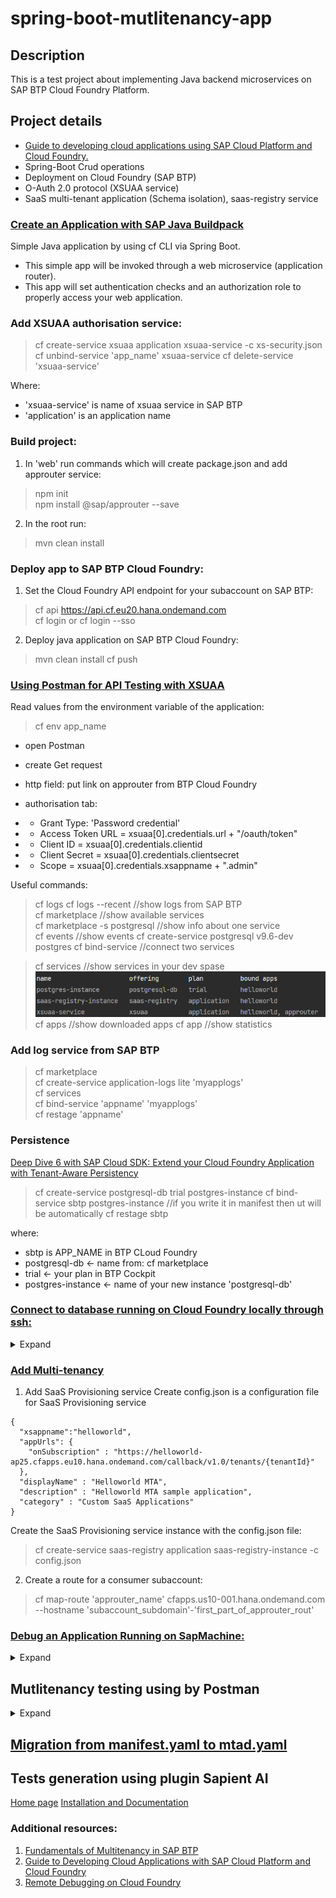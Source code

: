 # spring-boot-mutlitenancy-app

## Description
This is a test project about implementing Java backend microservices on SAP BTP Cloud
Foundry Platform.

## Project details

* [Guide to developing cloud applications using SAP Cloud Platform and Cloud Foundry.](https://habr.com/ru/companies/sap/articles/350690/)
* Spring-Boot Crud operations
* Deployment on Cloud Foundry (SAP BTP)
* O-Auth 2.0 protocol (XSUAA service)
* SaaS multi-tenant application (Schema isolation), saas-registry service

### [Create an Application with SAP Java Buildpack](https://developers.sap.com/tutorials/btp-cf-buildpacks-java-create.html)   
Simple Java application by using cf CLI via Spring Boot.
- This simple app will be invoked through a web microservice (application router).
- This app will set authentication checks and an authorization role to properly access
your web application.

### Add XSUAA authorisation service:
> cf create-service xsuaa application xsuaa-service -c xs-security.json  
> cf unbind-service 'app_name' xsuaa-service 
> cf delete-service 'xsuaa-service'

Where:  
- 'xsuaa-service' is name of xsuaa service in SAP BTP  
- 'application' is an application name


### Build project:  
1. In 'web' run commands which will create package.json and add approuter service:
> npm init  
> npm install @sap/approuter --save  
> 
2. In the root run:
> mvn clean install

### Deploy app to SAP BTP Cloud Foundry:  
1. Set the Cloud Foundry API endpoint for your subaccount on SAP BTP:  
> cf api https://api.cf.eu20.hana.ondemand.com  
> cf login or cf login --sso  

2. Deploy java application on SAP BTP Cloud Foundry: 
> mvn clean install
> cf push  

### [Using Postman for API Testing with XSUAA](https://blogs.sap.com/2020/03/02/using-postman-for-api-testing-with-xsuaa/)  
Read values from the environment variable of the application:
> cf env app_name

- open Postman
- create Get request
- http field: put link on approuter from BTP Cloud Foundry

- authorisation tab:  
- - Grant Type: 'Password credential'
- - Access Token URL = xsuaa[0].credentials.url + "/oauth/token"
- - Client ID = xsuaa[0].credentials.clientid
- - Client Secret = xsuaa[0].credentials.clientsecret
- - Scope = xsuaa[0].credentials.xsappname + ".admin"



Useful commands:
> cf logs <app name>
> cf logs <app name> --recent //show logs from SAP BTP  
> cf marketplace //show available services  
> cf marketplace -s postgresql //show info about one service  
> cf events <app name> //show events
> cf create-service postgresql v9.6-dev postgres
> cf bind-service <app name> <postgres-instance> //connect two services

> cf services //show services in your dev spase
> ![img.png](img/img.png)  
> cf apps //show downloaded apps
> cf app <app name> //show statistics

### Add log service from SAP BTP
> cf marketplace  
> cf create-service application-logs lite 'myapplogs'  
> cf services  
> cf bind-service 'appname' 'myapplogs'  
> cf restage 'appname'  

### Persistence 
[Deep Dive 6 with SAP Cloud SDK: Extend your Cloud Foundry Application with Tenant-Aware Persistency](https://blogs.sap.com/2017/12/20/deep-dive-6-with-sap-s4hana-cloud-sdk-extend-your-cloud-foundry-application-with-tenant-aware-persistency/)
> cf create-service postgresql-db trial postgres-instance
> cf bind-service sbtp postgres-instance //if you write it in manifest then ut will be automatically
> cf restage sbtp

where:
  * sbtp is APP_NAME in BTP CLoud Foundry
  * postgresql-db <- name from: cf marketplace  
  * trial <- your plan in BTP Cockpit
  * postgres-instance <- name of your new instance 'postgresql-db'

### [Connect to database running on Cloud Foundry locally through ssh:](https://docs.cloudfoundry.org/devguide/deploy-apps/ssh-services.html#ssh-tunnel)
<details><summary> Expand </summary>

1. Activate SSH for your app:
> cf enable-ssh sbtp

2. Create a service key for your service instance using the cf create-service-key command:
> cf create-service-key <service_instance_name_in_BTP> <my_new_key_name>

3. Retrieve your new service key using the cf service-key command:
> cf service-key <service_instance_name_in_BTP> <my_new_key_name>

4. Open SSH connection:
> cf ssh -L <local_port>:<service_hostname>:<service_port> <app_name>  
> like:  
> cf ssh -L 63306:postgres-ade9561e-2985-4c20-b601-097eee32029a.cqryblsdrbcs.us-east-1.rds.amazonaws.com:4605 sbtp  

* <local_port> is available local port for port forwarding. For example, 63306
* <service_hostname> is the address provided under hostname in the service key retrieved earlier.  
* <service_port> is the port provided under port.  
* <app_name> is the name of your app in SAP BTP.  

5. Access your service instance from Intelij Idea
   ![img_2.png](img/img_2.png)
</details>


### [Add Multi-tenancy](https://developers.sap.com/tutorials/cp-cf-security-xsuaa-multi-tenant.html)
1. Add SaaS Provisioning service
Create config.json is a configuration file for SaaS Provisioning service
```
{
  "xsappname":"helloworld",
  "appUrls": {
    "onSubscription" : "https://helloworld-ap25.cfapps.eu10.hana.ondemand.com/callback/v1.0/tenants/{tenantId}"
  },
  "displayName" : "Helloworld MTA",
  "description" : "Helloworld MTA sample application",
  "category" : "Custom SaaS Applications"
}
```
Create the SaaS Provisioning service instance with the config.json file:
> cf create-service saas-registry application saas-registry-instance -c config.json

2. Create a route for a consumer subaccount:
> cf map-route 'approuter_name' cfapps.us10-001.hana.ondemand.com --hostname 'subaccount_subdomain'-'first_part_of_approuter_rout'


### [Debug an Application Running on SapMachine:](https://help.sap.com/docs/btp/sap-business-technology-platform/debug-java-web-application-running-on-sapmachine)
<details><summary> Expand </summary>

1. Configure application for debugging. Add setting to manifest.yaml:  
```
JBP_CONFIG_JAVA_OPTS: "[java_opts: '-agentlib:jdwp=transport=dt_socket,address=8000,server=y,suspend=n,onjcmd=y']"
env:
  JBP_CONFIG_SAP_MACHINE_JDK: "[default_debug_agent_active: true]"
```
2. Redeploy application: 
> cf push
3. Enter in file system of a remote app:  
> cf ssh < app name >
4. Move to 'bin' directory:  
> cd app/META-INF/.sap_java_buildpack/sap_machine_jdk/bin
5. Run the following command to found $JAVA_PID of debug process:  
'META-INF/.sap_java_buildpack/sap_machine_jdk/bin/java'
> ps aux  
> exit
6. Start the debug process. Replace $JAVA_PID on your number, and <app_name>:
> cf ssh sbtp -c "export JAVA_PID=`ps java pid=` && app/META-INF/.sap_java_buildpack/sap_machine_jdk/bin/jcmd $JAVA_PID VM.start_java_debugging"  

![img_3.png](img/img_3.png)

7. Open SSH connection to debug process:
> cf ssh -N -T -L 8000:localhost:8000 <app_name>

8. Edit configuration for the debug process in Intellij IDEA:
   ![img_1.png](img/img_1.png)
</details>


## Mutlitenancy testing using by Postman

<details><summary> Expand </summary> 

1. Prepare request like this [Using Postman for API Testing with XSUAA]
> https://sbtp-app-rout.cfapps.us10-001.hana.ondemand.com
2. Delete scope
3. Change 'Grand Type' to 'Client credentials'
4. Expand 'advanced' and create parameter x-zid, value is a subaccount tenant ID in CF:  
![img_4.png](img/img_4.png)
5. Get token for current tenant and use it on route of application
   (You can parse your token by [JWT.io](https://jwt.io), and check "x-zid" section to make sure that you have correct tenantId):  
> https://sbtp-app-rout.cfapps.us10-001.hana.ondemand.com/books


</details>


## [Migration from manifest.yaml to mtad.yaml](https://help.sap.com/docs/SAP_HANA_PLATFORM/4505d0bdaf4948449b7f7379d24d0f0d/33548a721e6548688605049792d55295.html)

## Tests generation using plugin Sapient AI
[Home page](https://plugins.jetbrains.com/plugin/21709-sapient-ai-test-coder)
[Installation and Documentation](https://github.com/Sapient-AI/docs)

### Additional resources:
1. [Fundamentals of Multitenancy in SAP BTP](https://blogs.sap.com/2022/08/27/fundamentals-of-multitenancy-in-sap-btp/)
2. [Guide to Developing Cloud Applications with SAP Cloud Platform and Cloud Foundry](https://habr.com/ru/companies/sap/articles/350690/)
3. [Remote Debugging on Cloud Foundry](https://blogs.sap.com/2019/07/24/remote-debugging-on-cloud-foundry/)






